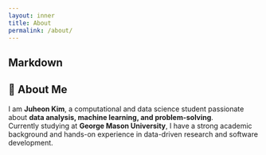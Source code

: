 ```yaml
---
layout: inner
title: About
permalink: /about/
---
```

## Markdown

## 👋 About Me

I am **Juheon Kim**, a computational and data science student passionate about **data analysis, machine learning, and problem-solving**.  
Currently studying at **George Mason University**, I have a strong academic background and hands-on experience in data-driven research and software development.
